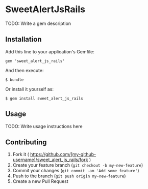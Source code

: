 # SweetAlertJsRails

TODO: Write a gem description

## Installation

Add this line to your application's Gemfile:

    gem 'sweet_alert_js_rails'

And then execute:

    $ bundle

Or install it yourself as:

    $ gem install sweet_alert_js_rails

## Usage

TODO: Write usage instructions here

## Contributing

1. Fork it ( https://github.com/[my-github-username]/sweet_alert_js_rails/fork )
2. Create your feature branch (`git checkout -b my-new-feature`)
3. Commit your changes (`git commit -am 'Add some feature'`)
4. Push to the branch (`git push origin my-new-feature`)
5. Create a new Pull Request
